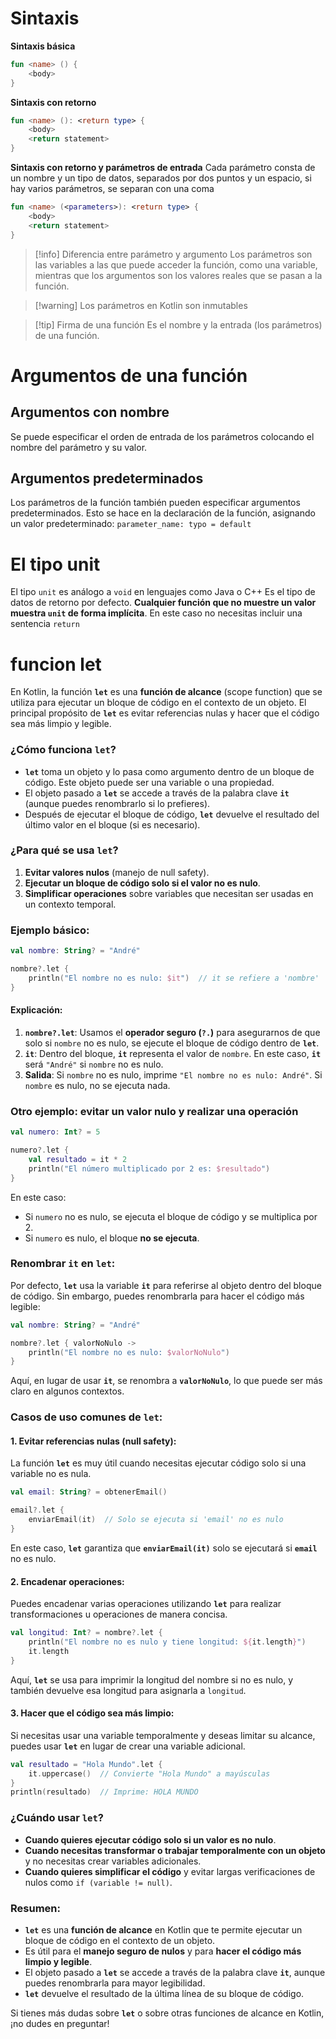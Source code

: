 
# Sintaxis


**Sintaxis básica**
```kotlin
fun <name> () {
	<body>
}
```

**Sintaxis con retorno**
```kotlin
fun <name> (): <return type> {
	<body>
	<return statement>
}
```

**Sintaxis con retorno y parámetros de entrada**
Cada parámetro consta de un nombre y un tipo de datos, separados por dos puntos y un espacio, si hay varios parámetros, se separan con una coma
```kotlin
fun <name> (<parameters>): <return type> {
	<body>
	<return statement>
}
```


> [!info] Diferencia entre parámetro y argumento
> Los parámetros son las variables a las que puede acceder la función, como una variable, mientras que los argumentos son los valores reales que se pasan a la función.

> [!warning] Los parámetros en Kotlin son inmutables

> [!tip] Firma de una función
> Es el nombre y la entrada (los parámetros) de una función.


# Argumentos de una función
## Argumentos con nombre
Se puede especificar el orden de entrada de los parámetros colocando el nombre del parámetro y su valor.

## Argumentos predeterminados
Los parámetros de la función también pueden especificar argumentos predeterminados. Esto se hace en la declaración de la función, asignando un valor predeterminado: `parameter_name: typo = default`
# El tipo unit
El tipo `unit` es análogo a `void` en lenguajes como Java o C++ Es el tipo de datos de retorno por defecto. **Cualquier función que no muestre un valor muestra `unit` de forma implícita**. En este caso no necesitas incluir una sentencia `return`


# funcion let
En Kotlin, la función **`let`** es una **función de alcance** (scope function) que se utiliza para ejecutar un bloque de código en el contexto de un objeto. El principal propósito de **`let`** es evitar referencias nulas y hacer que el código sea más limpio y legible.

### ¿Cómo funciona **`let`**?

- **`let`** toma un objeto y lo pasa como argumento dentro de un bloque de código. Este objeto puede ser una variable o una propiedad.
- El objeto pasado a **`let`** se accede a través de la palabra clave **`it`** (aunque puedes renombrarlo si lo prefieres).
- Después de ejecutar el bloque de código, **`let`** devuelve el resultado del último valor en el bloque (si es necesario).

### ¿Para qué se usa **`let`**?

1. **Evitar valores nulos** (manejo de null safety).
2. **Ejecutar un bloque de código solo si el valor no es nulo**.
3. **Simplificar operaciones** sobre variables que necesitan ser usadas en un contexto temporal.

### Ejemplo básico:

```kotlin
val nombre: String? = "André"

nombre?.let {
    println("El nombre no es nulo: $it")  // it se refiere a 'nombre'
}
```

#### Explicación:

1. **`nombre?.let`**: Usamos el **operador seguro (`?.`)** para asegurarnos de que solo si `nombre` no es nulo, se ejecute el bloque de código dentro de **`let`**.
2. **`it`**: Dentro del bloque, **`it`** representa el valor de `nombre`. En este caso, **`it`** será `"André"` si `nombre` no es nulo.
3. **Salida**: Si `nombre` no es nulo, imprime `"El nombre no es nulo: André"`. Si `nombre` es nulo, no se ejecuta nada.

### Otro ejemplo: evitar un valor nulo y realizar una operación

```kotlin
val numero: Int? = 5

numero?.let {
    val resultado = it * 2
    println("El número multiplicado por 2 es: $resultado")
}
```

En este caso:
- Si `numero` no es nulo, se ejecuta el bloque de código y se multiplica por 2.
- Si `numero` es nulo, el bloque **no se ejecuta**.

### Renombrar `it` en **`let`**:

Por defecto, **`let`** usa la variable **`it`** para referirse al objeto dentro del bloque de código. Sin embargo, puedes renombrarla para hacer el código más legible:

```kotlin
val nombre: String? = "André"

nombre?.let { valorNoNulo ->
    println("El nombre no es nulo: $valorNoNulo")
}
```

Aquí, en lugar de usar **`it`**, se renombra a **`valorNoNulo`**, lo que puede ser más claro en algunos contextos.

### Casos de uso comunes de **`let`**:

#### 1. **Evitar referencias nulas (null safety)**:
La función **`let`** es muy útil cuando necesitas ejecutar código solo si una variable no es nula.

```kotlin
val email: String? = obtenerEmail()

email?.let {
    enviarEmail(it)  // Solo se ejecuta si 'email' no es nulo
}
```

En este caso, **`let`** garantiza que **`enviarEmail(it)`** solo se ejecutará si **`email`** no es nulo.

#### 2. **Encadenar operaciones**:
Puedes encadenar varias operaciones utilizando **`let`** para realizar transformaciones u operaciones de manera concisa.

```kotlin
val longitud: Int? = nombre?.let {
    println("El nombre no es nulo y tiene longitud: ${it.length}")
    it.length
}
```

Aquí, **`let`** se usa para imprimir la longitud del nombre si no es nulo, y también devuelve esa longitud para asignarla a `longitud`.

#### 3. **Hacer que el código sea más limpio**:
Si necesitas usar una variable temporalmente y deseas limitar su alcance, puedes usar **`let`** en lugar de crear una variable adicional.

```kotlin
val resultado = "Hola Mundo".let {
    it.uppercase()  // Convierte "Hola Mundo" a mayúsculas
}
println(resultado)  // Imprime: HOLA MUNDO
```

### ¿Cuándo usar **`let`**?

- **Cuando quieres ejecutar código solo si un valor es no nulo**.
- **Cuando necesitas transformar o trabajar temporalmente con un objeto** y no necesitas crear variables adicionales.
- **Cuando quieres simplificar el código** y evitar largas verificaciones de nulos como `if (variable != null)`.

### Resumen:

- **`let`** es una **función de alcance** en Kotlin que te permite ejecutar un bloque de código en el contexto de un objeto.
- Es útil para el **manejo seguro de nulos** y para **hacer el código más limpio y legible**.
- El objeto pasado a **`let`** se accede a través de la palabra clave **`it`**, aunque puedes renombrarla para mayor legibilidad.
- **`let`** devuelve el resultado de la última línea de su bloque de código.

Si tienes más dudas sobre **`let`** o sobre otras funciones de alcance en Kotlin, ¡no dudes en preguntar!


